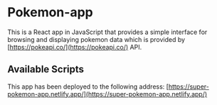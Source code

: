 # Pokemon-app

This is a React app in JavaScript that provides a simple interface for browsing and displaying pokemon data which is provided by [https://pokeapi.co/](https://pokeapi.co/) API.

## Available Scripts

This app has been deployed to the following address: [https://super-pokemon-app.netlify.app/](https://super-pokemon-app.netlify.app/)
